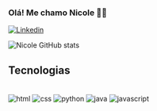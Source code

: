 ### Olá! Me chamo Nicole ✌🏻

[![Linkedin](https://img.shields.io/badge/LinkedIn-0077B5?style=for-the-badge&logo=linkedin&logoColor=white)](https://www.linkedin.com/in/nicole-maximiano-a18765268/)

![Nicole GitHub stats](https://github-readme-stats.vercel.app/api?username=nicolemaximiano&show_icons=true&theme=tokyonight)

## Tecnologias 

<div style="display: inline_block"><br/>
<img align="center" alt="html" src="https://img.shields.io/badge/HTML-239120?style=for-the-badge&logo=html5&logoColor=white"
/>
<img align="center" alt="css" src="https://img.shields.io/badge/CSS-239120?&style=for-the-badge&logo=css3&logoColor=white" 
/>
<img align="center" alt="python" src="https://img.shields.io/badge/Python-3776AB?style=for-the-badge&logo=python&logoColor=white" 
/>
<img align="center" alt="java" src="https://img.shields.io/badge/Java-ED8B00?style=for-the-badge&logo=openjdk&logoColor=white" 
/>
<img align="center" alt="javascript" src="https://img.shields.io/badge/JavaScript-F7DF1E?style=for-the-badge&logo=javascript&logoColor=black" 
/>
</div>
